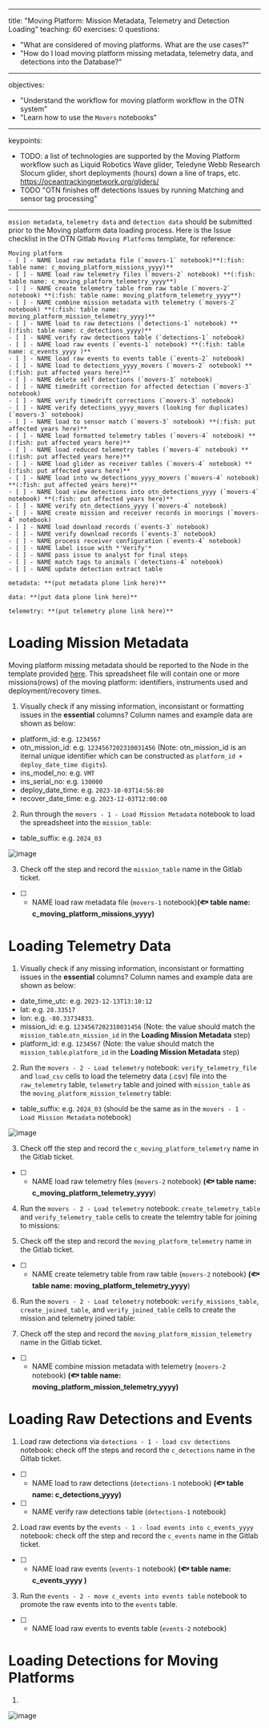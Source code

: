 
---
title: "Moving Platform: Mission Metadata, Telemetry and Detection Loading"
teaching: 60
exercises: 0
questions:
- "What are considered of moving platforms. What are the use cases?"
- "How do I load moving platform missing metadata, telemetry data, and detections into the Database?"
---
objectives:
- "Understand the workflow for moving platform workflow in the OTN system"
- "Learn how to use the `Movers` notebooks"
---
keypoints:
- TODO: a list of technologies are supported by the Moving Platform workflow such as Liquid Robotics Wave glider, Teledyne Webb Research Slocum glider, short deployments (hours) down a line of traps, etc. https://oceantrackingnetwork.org/gliders/
- TODO "OTN finishes off detections Issues by running Matching and sensor tag processing"
---

`mssion metadata`, `telemetry data` and `detection data` should be submitted prior to the Moving platform data loading process. 
Here is the Issue checklist in the OTN Gitlab `Moving Platforms` template, for reference:

~~~
Moving platform
- [ ] - NAME load raw metadata file (`movers-1` notebook)**(:fish: table name: c_moving_platform_missions_yyyy)**
- [ ] - NAME load raw telemetry files (`movers-2` notebook) **(:fish: table name: c_moving_platform_telemetry_yyyy**)
- [ ] - NAME create telemetry table from raw table (`movers-2` notebook) **(:fish: table name: moving_platform_telemetry_yyyy**)
- [ ] - NAME combine mission metadata with telemetry (`movers-2` notebook) **(:fish: table name: moving_platform_mission_telemetry_yyyy)**
- [ ] - NAME load to raw detections (`detections-1` notebook) **(:fish: table name: c_detections_yyyy)**
- [ ] - NAME verify raw detections table (`detections-1` notebook)
- [ ] - NAME load raw events (`events-1` notebook) **(:fish: table name: c_events_yyyy )**
- [ ] - NAME load raw events to events table (`events-2` notebook)
- [ ] - NAME load to detections_yyyy_movers (`movers-2` notebook) **(:fish: put affected years here)**
- [ ] - NAME delete self detections (`movers-3` notebook)
- [ ] - NAME timedrift correction for affected detection (`movers-3` notebook)
- [ ] - NAME verify timedrift corrections (`movers-3` notebook)
- [ ] - NAME verify detections_yyyy_movers (looking for duplicates) (`movers-3` notebook)
- [ ] - NAME load to sensor match (`movers-3` notebook) **(:fish: put affected years here)**
- [ ] - NAME load formatted telemetry tables (`movers-4` notebook) **(:fish: put affected years here)**
- [ ] - NAME load reduced telemetry tables (`movers-4` notebook) **(:fish: put affected years here)**
- [ ] - NAME load glider as receiver tables (`movers-4` notebook) **(:fish: put affected years here)**
- [ ] - NAME load into vw_detections_yyyy_movers (`movers-4` notebook) **(:fish: put affected years here)**
- [ ] - NAME load view detections into otn_detections_yyyy (`movers-4` notebook) **(:fish: put affected years here)**
- [ ] - NAME verify otn_detections_yyyy (`movers-4` notebook)
- [ ] - NAME create mission and receiver records in moorings (`movers-4` notebook)
- [ ] - NAME load download records (`events-3` notebook)
- [ ] - NAME verify download records (`events-3` notebook)
- [ ] - NAME process receiver configuration (`events-4` notebook)
- [ ] - NAME label issue with *'Verify'*
- [ ] - NAME pass issue to analyst for final steps
- [ ] - NAME match tags to animals (`detections-4` notebook)
- [ ] - NAME update detection extract table

metadata: **(put metadata plone link here)**

data: **(put data plone link here)**

telemetry: **(put telemetry plone link here)**

~~~

# Loading Mission Metadata

Moving platform missing metadata should be reported to the Node in the template provided [here](https://members.oceantrack.org/data/data-collection). 
This spreadsheet file will contain one or more missions(rows) of the moving platform: identifiers, instruments used and deployment/recovery times.

1. Visually check if any missing information, inconsistant or formatting issues in the **essential** columns? Column names and example data are shown as below:
 * platform_id: e.g. `1234567`
 * otn_mission_id: e.g. `1234567202310031456` (Note: otn_mission_id is an iternal unique identifier which can be constructed as `platform_id + deploy_date_time digits`).
 * ins_model_no: e.g. `VMT`
 * ins_serial_no: e.g. `130000`
 * deploy_date_time: e.g. `2023-10-03T14:56:00`
 * recover_date_time: e.g. `2023-12-03T12:00:00`



   
2. Run through the `movers - 1 - Load Mission Metadata` notebook to load the spreadsheet into the `mission_table`:
 * table_suffix: e.g. `2024_03` 
 
![image](https://github.com/ocean-tracking-network/node-manager-training/assets/68606079/da7c6919-e1c8-4016-bfb5-06a11840f4e7)


3. Check off the step and record the `mission_table` name in the Gitlab ticket.

- [ ] - NAME load raw metadata file (`movers-1` notebook)**(:fish: table name: c_moving_platform_missions_yyyy)**

# Loading Telemetry Data

1. Visually check if any missing information, inconsistant or formatting issues in the **essential** columns? Column names and example data are shown as below:
 * date_time_utc: e.g. `2023-12-13T13:10:12`
 * lat: e.g. `28.33517`
 * lon: e.g. `-80.33734833`.
 * mission_id: e.g. `1234567202310031456` (Note: the value should match the `mission_table`.`otn_mission_id` in the **Loading Mission Metadata** step)
 * platform_id: e.g. `1234567` (Note: the value should match the `mission_table`.`platform_id` in the **Loading Mission Metadata** step)


2. Run the `movers - 2 - Load telemetry` notebook: `verify_telemetry_file` and `load_csv` cells to load the telemetry data (.csv) file into the `raw_telemetry` table, `telemetry` table and joined with `mission_table` as the `moving_platform_mission_telemetry` table:
 * table_suffix: e.g. `2024_03` (should be the same as in the `movers - 1 - Load Mission Metadata` notebook)

   
![image](https://github.com/ocean-tracking-network/node-manager-training/assets/68606079/4bd40123-23d1-4816-9c44-a64f391b93de)


3. Check off the step and record the `c_moving_platform_telemetry` name in the Gitlab ticket.

- [ ] - NAME load raw telemetry files (`movers-2` notebook) **(:fish: table name: c_moving_platform_telemetry_yyyy**)


4. Run the `movers - 2 - Load telemetry` notebook: `create_telemetry_table` and `verify_telemetry_table` cells to create the telemtry table for joining to missions:

5. Check off the step and record the `moving_platform_telemetry` name in the Gitlab ticket.

- [ ] - NAME create telemetry table from raw table (`movers-2` notebook) **(:fish: table name: moving_platform_telemetry_yyyy**)


6. Run the `movers - 2 - Load telemetry` notebook: `verify_missions_table`, `create_joined_table`, and `verify_joined_table` cells to create the mission and telemetry joined table:

7. Check off the step and record the `moving_platform_mission_telemetry` name in the Gitlab ticket.

- [ ] - NAME combine mission metadata with telemetry (`movers-2` notebook) **(:fish: table name: moving_platform_mission_telemetry_yyyy)**


# Loading Raw Detections and Events


1. Load raw detections via `detections - 1 - load csv detections` notebook: check off the steps and record the `c_detections` name in the Gitlab ticket.

- [ ] - NAME load to raw detections (`detections-1` notebook) **(:fish: table name: c_detections_yyyy)**
- [ ] - NAME verify raw detections table (`detections-1` notebook)

2. Load raw events by the `events - 1 - load events into c_events_yyyy` notebook: check off the step and record the `c_events` name in the Gitlab ticket.

- [ ] - NAME load raw events (`events-1` notebook) **(:fish: table name: c_events_yyyy )**

3. Run the `events - 2 - move c_events into events table` notebook to promote the raw events into to the `events` table.
   
- [ ] - NAME load raw events to events table (`events-2` notebook)

# Loading Detections for Moving Platforms

1. 
![image](https://github.com/ocean-tracking-network/node-manager-training/assets/68606079/9e5f8bc8-d0f6-4ab8-91fa-8d932a3ca78d)
